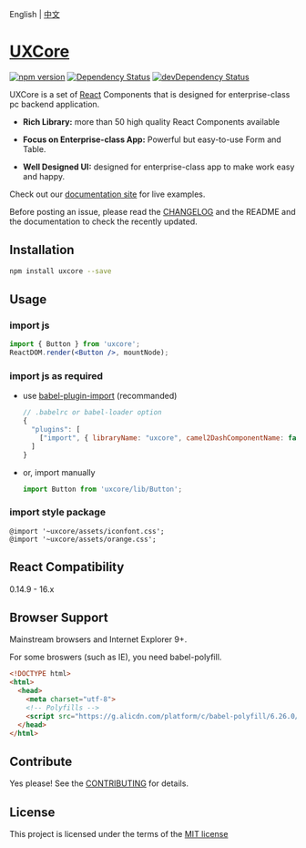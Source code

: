 English | [中文](./README_CN.md)

# [UXCore](http://uxco.re/)

[![npm version](https://img.shields.io/npm/v/uxcore.svg?style=flat-square)](https://www.npmjs.com/package/uxcore) [![Dependency Status](https://img.shields.io/david/uxcore/uxcore.svg?label=deps&style=flat-square)](https://david-dm.org/uxcore/uxcore) [![devDependency Status](https://img.shields.io/david/dev/uxcore/uxcore.svg?label=devDeps&style=flat-square)](https://david-dm.org/uxcore/uxcore#info=devDependencies)

UXCore is a set of [React](http://facebook.github.io/react/) Components that is designed for enterprise-class pc backend application.

* **Rich Library:** more than 50 high quality React Components available

* **Focus on Enterprise-class App:** Powerful but easy-to-use Form and Table.

* **Well Designed UI:**  designed for enterprise-class app to make work easy and happy.


Check out our [documentation site](http://uxco.re/) for live examples. 

Before posting an issue, please read the [CHANGELOG](https://github.com/uxcore/uxcore/releases) and the README and the documentation to check the recently updated.


## Installation

```sh
npm install uxcore --save
```

## Usage

### import js

```jsx
import { Button } from 'uxcore';
ReactDOM.render(<Button />, mountNode);
```

### import js as required

* use [babel-plugin-import](https://github.com/ant-design/babel-plugin-import) (recommanded)

  ```js
  // .babelrc or babel-loader option
  {
    "plugins": [
      ["import", { libraryName: "uxcore", camel2DashComponentName: false }]
    ]
  }
  ```


* or, import manually

  ```js
  import Button from 'uxcore/lib/Button';
  ```

### import style package

```less
@import '~uxcore/assets/iconfont.css';
@import '~uxcore/assets/orange.css';
```

## React Compatibility

0.14.9 - 16.x

## Browser Support

Mainstream browsers and Internet Explorer 9+.

For some broswers (such as IE), you need babel-polyfill.


```html
<!DOCTYPE html>
<html>
  <head>
    <meta charset="utf-8">
    <!-- Polyfills -->
    <script src="https://g.alicdn.com/platform/c/babel-polyfill/6.26.0/dist/polyfill.min.js"></script>
  </head>
</html>
```

## Contribute

Yes please! See the [CONTRIBUTING](https://github.com/uxcore/uxcore/blob/master/CONTRIBUTING.md) for details.

## License

This project is licensed under the terms of the [MIT license](https://github.com/uxcore/uxcore/blob/master/LICENSE)





